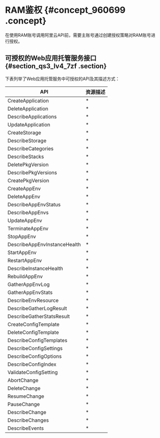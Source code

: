 # RAM鉴权 {#concept_960699 .concept}

在使用RAM账号调用阿里云API前，需要主账号通过创建授权策略对RAM账号进行授权。

## 可授权的Web应用托管服务接口 {#section_qs3_lv4_7zf .section}

下表列举了Web应用托管服务中可授权的API及其描述方式：

|API|资源描述|
|---|----|
|CreateApplication|\*|
|DeleteApplication|\*|
|DescribeApplications|\*|
|UpdateApplication|\*|
|CreateStorage|\*|
|DescribeStorage|\*|
|DescribeCategories|\*|
|DescribeStacks|\*|
|DeletePkgVersion|\*|
|DescribePkgVersions|\*|
|CreatePkgVersion|\*|
|CreateAppEnv|\*|
|DeleteAppEnv|\*|
|DescribeAppEnvStatus|\*|
|DescribeAppEnvs|\*|
|UpdateAppEnv|\*|
|TerminateAppEnv|\*|
|StopAppEnv|\*|
|DescribeAppEnvInstanceHealth|\*|
|StartAppEnv|\*|
|RestartAppEnv|\*|
|DescribeInstanceHealth|\*|
|RebuildAppEnv|\*|
|GatherAppEnvLog|\*|
|GatherAppEnvStats|\*|
|DescribeEnvResource|\*|
|DescribeGatherLogResult|\*|
|DescribeGatherStatsResult|\*|
|CreateConfigTemplate|\*|
|DeleteConfigTemplate|\*|
|DescribeConfigTemplates|\*|
|DescribeConfigSettings|\*|
|DescribeConfigOptions|\*|
|DescribeConfigIndex|\*|
|ValidateConfigSetting|\*|
|AbortChange|\*|
|DeleteChange|\*|
|ResumeChange|\*|
|PauseChange|\*|
|DescribeChange|\*|
|DescribeChanges|\*|
|DescribeEvents|\*|

